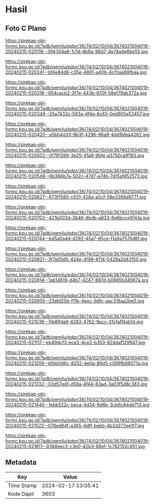 # Hasil

## Foto C Plano

https://sirekap-obj-formc.kpu.go.id/7adb/pemilu/pdpr/36/74/02/10/04/3674021004019-20240215-020118--394304a6-1c1d-4b8a-98d7-4e74a4e6be55.jpg

https://sirekap-obj-formc.kpu.go.id/7adb/pemilu/pdpr/36/74/02/10/04/3674021004019-20240215-020241--bf4e84d6-c35e-4891-a40b-4cf0aa89fbaa.jpg

https://sirekap-obj-formc.kpu.go.id/7adb/pemilu/pdpr/36/74/02/10/04/3674021004019-20240215-020318--654cacb2-3f7e-443b-920f-58ef79ab372a.jpg

https://sirekap-obj-formc.kpu.go.id/7adb/pemilu/pdpr/36/74/02/10/04/3674021004019-20240215-020349--25a7433c-563a-4f4a-8c63-0ed905a53457.jpg

https://sirekap-obj-formc.kpu.go.id/7adb/pemilu/pdpr/36/74/02/10/04/3674021004019-20240215-020420--a5bb4d33-8b3f-4296-96a9-4dd1bfea4262.jpg

https://sirekap-obj-formc.kpu.go.id/7adb/pemilu/pdpr/36/74/02/10/04/3674021004019-20240215-020502--0f781269-3e25-41a8-9bfe-a3750ca1f183.jpg

https://sirekap-obj-formc.kpu.go.id/7adb/pemilu/pdpr/36/74/02/10/04/3674021004019-20240215-020548--6b366b7a-502c-47d7-a74b-7d15af452573.jpg

https://sirekap-obj-formc.kpu.go.id/7adb/pemilu/pdpr/36/74/02/10/04/3674021004019-20240215-020627--673f1580-c031-428a-a5cf-58e3268d9771.jpg

https://sirekap-obj-formc.kpu.go.id/7adb/pemilu/pdpr/36/74/02/10/04/3674021004019-20240215-020703--421b003d-3646-4bdb-a833-8e6bcce97e1a.jpg

https://sirekap-obj-formc.kpu.go.id/7adb/pemilu/pdpr/36/74/02/10/04/3674021004019-20240215-020744--bd5a0a4d-d292-45a7-85ce-f1a9a7570d6f.jpg

https://sirekap-obj-formc.kpu.go.id/7adb/pemilu/pdpr/36/74/02/10/04/3674021004019-20240215-020821--3f7e05d5-424e-4f98-8114-5429a2d42f50.jpg

https://sirekap-obj-formc.kpu.go.id/7adb/pemilu/pdpr/36/74/02/10/04/3674021004019-20240215-020914--1ab14619-d4b7-4247-887d-b0665b34987a.jpg

https://sirekap-obj-formc.kpu.go.id/7adb/pemilu/pdpr/36/74/02/10/04/3674021004019-20240215-020955--23afd25b-f11b-4eec-9dfc-aac316aa2be0.jpg

https://sirekap-obj-formc.kpu.go.id/7adb/pemilu/pdpr/36/74/02/10/04/3674021004019-20240215-021036--7dd6fda9-4283-4762-9acc-31cfaff4ab1d.jpg

https://sirekap-obj-formc.kpu.go.id/7adb/pemilu/pdpr/36/74/02/10/04/3674021004019-20240215-021117--eb49dcf3-ece2-4ce2-b353-82ddaf129947.jpg

https://sirekap-obj-formc.kpu.go.id/7adb/pemilu/pdpr/36/74/02/10/04/3674021004019-20240215-021209--bfbb0d6c-8252-4e0a-86d5-c099fb68071a.jpg

https://sirekap-obj-formc.kpu.go.id/7adb/pemilu/pdpr/36/74/02/10/04/3674021004019-20240215-021332--03d57ed1-d58a-4f44-83ad-3a03f5d8c383.jpg

https://sirekap-obj-formc.kpu.go.id/7adb/pemilu/pdpr/36/74/02/10/04/3674021004019-20240215-021440--1ebb522c-beca-4d34-9d6b-3cb6c84dd713.jpg

https://sirekap-obj-formc.kpu.go.id/7adb/pemilu/pdpr/36/74/02/10/04/3674021004019-20240215-021522--078ed84f-a365-4dff-bebb-4b2d272ee1f7.jpg

https://sirekap-obj-formc.kpu.go.id/7adb/pemilu/pdpr/36/74/02/10/04/3674021004019-20240215-021811--9388eec2-c3e0-42b3-88e1-1c782152c951.jpg


## Metadata

| Key        | Value               |
| ---------- | ------------------- |
| Time Stamp | 2024-02-17 13:05:41 |
| Kode Dapil | 3603                |



